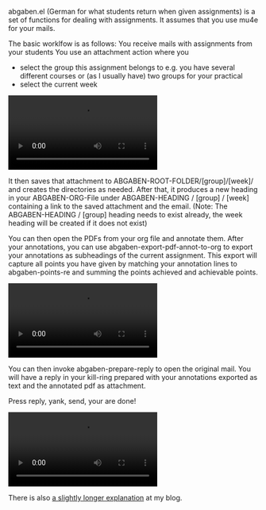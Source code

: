 abgaben.el (German for what students return when given assignments)
is a set of functions for dealing with assignments.  It assumes
that you use mu4e for your mails.

The basic worklfow is as follows:
You receive mails with assignments from your students
You use an attachment action where you
 - select the group this assignment belongs to
   e.g. you have several different courses or (as I usually have)
   two groups for your practical
 - select the current week

![save an assignment](http://arne.chark.eu/2017/11/13/abgaben/save-abgabe-crop.webm)

It then saves that attachment to ABGABEN-ROOT-FOLDER/[group]/[week]/
and creates the directories as needed.
After that, it produces a new heading in your ABGABEN-ORG-File
under ABGABEN-HEADING / [group] / [week]
containing a link to the saved attachment and the email.
(Note: The ABGABEN-HEADING / [group] heading needs to exist already,
	   the week heading will be created if it does not exist)

You can then open the PDFs from your org file and annotate them.
After your annotations, you can use
abgaben-export-pdf-annot-to-org to export your annotations as
subheadings of the current assignment.  This export will capture
all points you have given by matching your annotation lines to
abgaben-points-re and summing the points achieved and achievable
points.

![annotate pdf](http://arne.chark.eu/2017/11/13/abgaben/annotate-pdf-crop.webm)

You can then invoke abgaben-prepare-reply to open the original
mail.  You will have a reply in your kill-ring prepared with your
annotations exported as text and the annotated pdf as attachment.

Press reply, yank, send, your are done!

![send the email](http://arne.chark.eu/2017/11/13/abgaben/send-mail-crop.webm)


There is also [a slightly longer explanation](http://arne.chark.eu/2017/11/13/abgaben/) at my blog.
